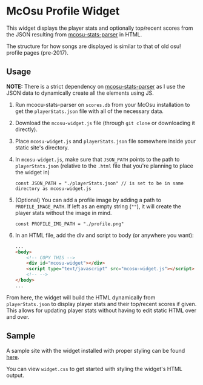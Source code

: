 # McOsu Profile Widget

This widget displays the player stats and optionally top/recent scores from the JSON resulting from [mcosu-stats-parser](https://github.com/neronerobi343/mcosu-stats-parser) in HTML.

The structure for how songs are displayed is similar to that of old osu! profile pages (pre-2017).

## Usage

**NOTE:** There is a strict dependency on [mcosu-stats-parser](https://github.com/neronerobi343/mcosu-stats-parser) as I use the JSON data to dynamically create all the elements using JS.

1. Run mcocu-stats-parser on `scores.db` from your McOsu installation to get the `playerStats.json` file with all of the necessary data.
2. Download the `mcosu-widget.js` file (through `git clone` or downloading it directly).
3. Place `mcosu-widget.js` and `playerStats.json` file somewhere inside your static site's directory.
4. In `mcosu-widget.js`, make sure that `JSON_PATH` points to the path to `playerStats.json` (relative to the `.html` file that you're planning to place the widget in)

    ```JS
    const JSON_PATH = "./playerStats.json" // is set to be in same directory as mcosu-widget.js
    ```
5. (Optional) You can add a profile image by adding a path to `PROFILE_IMAGE_PATH`. If left as an empty string (`""`), it will create the player stats without the image in mind.

    ```JS
    const PROFILE_IMG_PATH = "./profile.png"
    ```

6. In an HTML file, add the div and script to body (or anywhere you want):
    ```HTML
    ...
    <body>
        <!-- COPY THIS -->
        <div id="mcosu-widget"></div>
        <script type="text/javascript" src="mcosu-widget.js"></script> 
        <!-- -->
    </body>
    ...
    ```

From here, the widget will build the HTML dynamically from `playerStats.json` to display player stats and their top/recent scores if given. This allows for updating player stats without having to edit static HTML over and over.

## Sample

A sample site with the widget installed with proper styling can be found [here](https://neronerobi343.github.io/mcosu-profile-widget/).

You can view `widget.css` to get started with styling the widget's HTML output.
